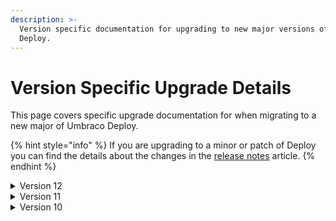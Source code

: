 ```yaml
---
description: >-
  Version specific documentation for upgrading to new major versions of Umbraco
  Deploy.
---
```


# Version Specific Upgrade Details

This page covers specific upgrade documentation for when migrating to a new major of Umbraco Deploy.

{% hint style="info" %}
If you are upgrading to a minor or patch of Deploy you can find the details about the changes in the [release notes](../../../11/umbraco-deploy/release-notes.md) article.
{% endhint %}

<details>

<summary>Version 12</summary>

Version 12 of Umbraco Deploy has a minimum dependency on Umbraco CMS core of `12.0.0`. It runs on .NET 7.

The forms deployment component has a minimum dependency on Umbraco Forms of `12.0.0`.

#### Breaking changes

Version 12 contains a number of breaking changes. We don't expect many projects to be affected by them as they are in areas that are not typical extension points. For reference though, the full details are listed here:

**License**

For anyone using Umbraco Deploy On-Premise, we've updated the licensing system in use for Umbraco 12.

Please [reach out to your partner or sales representative](https://umbraco.com/products/umbraco-deploy/umbraco-deploy-on-premises/#order) to obtain a new license for an existing subscription.

Use of Umbraco Deploy on Umbraco Cloud is not affected.

**Code**

* The obsolete constructor on `ConfigurePackageMigrationOptions` was removed.
* The obsolete properties on `FormArtifact` were removed.
* The obsolete constructor on `FileConnector` was removed.
* The obsolete constructor and method on `ArtifactRelator` were removed. An unused parameter in the retained constructor was removed.
* The `CreateSetSignatures` method was added to the `IDiskWorkItemFactory` interface.
* The `DiskWorkItemFactory` was made internal and an obsolete constructor removed.
* All methods in `UmbracoFormsCompatibility` were removed.
* Removed the unused class `TransferServiceExtensions`.
* Added the extension method available on `TransferEntityServiceExtensions` to `ITransferEntityService` and removed the class implementing the extension method.

</details>

<details>

<summary>Version 11</summary>

### Version 11

Version 11 of Umbraco Deploy has a minimum dependency on Umbraco CMS core of `11.0.0`. It runs on .NET 7.

The forms deployment component has a minimum dependency on Umbraco Forms of `11.0.0`.

#### Breaking changes

Version 11 contains a number of breaking changes. We don't expect many projects to be affected by them as they are in areas that are not typical extension points. For reference though, the full details are listed here:

**Code**

* The property `PreValues` on `FormArtifact` was changed from an `IEnumerable<string>` to an `IEnumerable<FieldPrevalue>`, where `FieldPrevalue` contains a `Value` and `Caption`.
* Nullable checks were enabled in the `Umbraco.Deploy.Forms` project and issues resolved by applying appropriate nullable settings to various properties.
* The `TreeNodeGetter` function set as a property on `DeployTransferRegisteredEntityTypeDetail.RemoteTreeDetail` now takes a non-nullable `HttpContext` parameter.
* The `matchesRoutePath` and `matchesNodeId` parameters provided to `ITransferEntityService.RegisterTransferEntityType`, and which populate the `MatchesRoutePath` and `MatchesNodeId` properties on `DeployTransferRegisteredEntityTypeDetail`, now take an HttpContext argument.
* The `MultiNodeTreePickerPreValueConnector` was removed (as the format for Umbraco 8+ is as UDIs, and hence there is no processing to do).
* Obsolete constructors, properties, and methods on `Manifest` were removed.
* Namespace of the `Package` class was adjusted and the obsolete property `Artifacts` was removed. `ArtifactsWithOptions` was renamed to `Artifacts`.
* The signature of `EnvironmentController.BeginCreateManifestForUdis` was changed.
* The temporary interface `IUmbracoEnvironmentWithOptionsAwareManifest` was removed and elements added to `IUmbracoEnvironment`.
* The signature of `IWorkItemFactory.CreateSourceDeplo`y was changed to accommodate culture and scheduled publishing options.
* The obsolete constructor on `SourceDeployWorkItem` was removed.
* The class `UmbracoFormsCompatibility` that is no longer required has been removed.
* Obsolete constructors were removed on `NoNodesController`, `UiController`, and `UiControllerBase`.
* Temporary interfaces for connectors, introduced to avoid breaking changes with the introduction of the `IContextCache` in 10.2, were removed and the method overloads added to the original interfaces.
* The obsolete constructor was removed on `WorkItemFactory`.
* The obsolete protected methods on `DeployRestoreWorkItemBase` were removed.

</details>

<details>

<summary>Version 10</summary>

### Version 10

Version 10 of Umbraco Deploy has a minimum dependency on Umbraco CMS core of `10.0.0`. It runs on .NET 6.

The forms deployment component has a minimum dependency on Umbraco Forms of `10.0.0`.

To migrate to version 10 you should first update to the latest minor release of version 9. This will ensure you have all the database schema changes in place.

#### Breaking changes

Version 10 contains a number of breaking changes but we won't expect many projects to be affected by them as they are in areas that are not typical extension points. For reference though, the full details are listed here.

**Database Initialization**

When using Umbraco Deploy with Umbraco Cloud, a development database is automatically created when restoring a project into a local environment for the first time. With Umbraco 9 and previous versions, SQL CE could be used for this. This database type is no longer supported in Umbraco 10, so SQLite is available instead. SQLite will be the default format used for the local database.

If you prefer to use a supported alternative, you can ensure that a connection string is in place before triggering the restore operation.

For example, to use a local SQL Server Express instance, you would place this in your `appSettings.json` configuration file:

```json
{
  "ConnectionStrings": {
    "umbracoDbDSN": "Server=.\\SQLEXPRESS;Database=UmbracoDb;Integrated Security=true",
    "umbracoDbDSN_ProviderName": "Microsoft.Data.SqlClient"
  }
}
```

If you prefer to use LocalDB, either set a connection string as above:

```json
{
  "ConnectionStrings": {
    "umbracoDbDSN": "Data Source=(localdb)\\MSSQLLocalDB;AttachDbFilename=|DataDirectory|\\Umbraco.mdf;Integrated Security=True",
    "umbracoDbDSN_ProviderName": "Microsoft.Data.SqlClient"
  }
}
```

Or set the configuration value of `Umbraco:Deploy:Settings:PreferLocalDbConnectionString` to `true`:

```json
{
    "Umbraco": {
        "Deploy": {
            "Settings": {
                "PreferLocalDbConnectionString": true
            }
        }
    }
}
```

If you are upgrading from Umbraco 9 and already have a LocalDB instance, setting this value to `true` will ensure it is used rather than a new, empty SQLite database.

**Configuration**

* The boolean property `IgnoreBrokenDependencies` has been removed, and the option is now controlled only by the `IgnoreBrokenDependenciesBehavior` configuration key, which takes an enumeration value.
  * The default value has changed to `IgnoreBrokenDependenciesBehavior.Restore`, as this will most likely be what developers require (allowing broken dependencies when restoring, but not when pushing to an upstream environment).
* `CurrentWorkspaceName` has been added to the `Project` configuration section. This will be used by on-premises installations.
  * Previously this used EnvironmentName in the `Debug` configuration section, which will still be used if defined to support upgrades. We recommend using the new configuration as it's more intuitively placed (i.e. it's not really a "debug" setting for on-premises installations).

**Code**

* The following classes have altered constructors taking additional parameters.
  * `DeployScopeProvider`
  * `ArtifactRelator`
  * `RepairDictionaryIdsWorkItem`
  * `DiskWorkItemFactory`
  * `ClearSignaturesWorkItem`
  * `MemberTypeConnector`
  * `DeployManagementDashboardController`
  * `CurrentEnvironment`
* Additional methods have been added to `IUmbracoEnvironment`.
* The property `BackOfficeDeployOperation` has been added to `IWorkItem`.
* The `RelationTypeArtifact` class has been moved to the `Umbraco.Deploy.Infrastructure.Artifacts` namespace.
* `IDiskEntityService` has been moved to the `Umbraco.Deploy.Infrastructure.Disk` namespace.
* An additional method, previously provided by an extension method, has been added to the `IDiskEntityService` interface.
* `DiskReadTask` has been moved to the `Umbraco.Deploy.Infrastructure.Work.BackgroundTasks` namespace.
* `ITransferEntityService.RegisterTransferEntityType` has an additional parameter.
* `DeployRegisteredEntityTypeDetail` was renamed to `DeployTransferRegisteredEntityTypeDetail`.
* Removed unused class `SerializablePropertyValue`.

</details>
